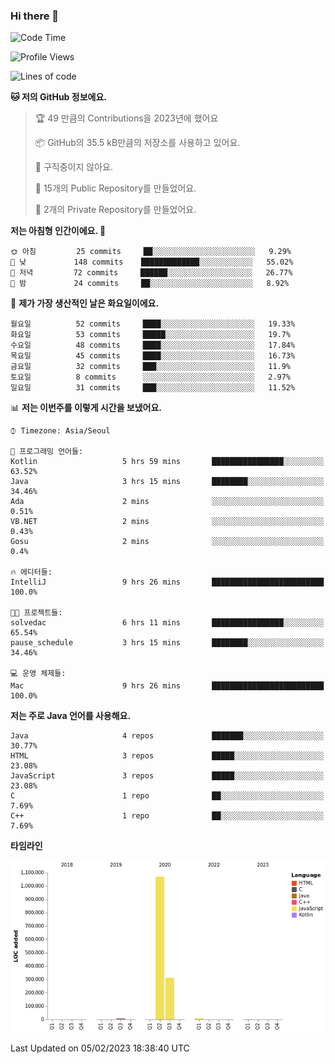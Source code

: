 ### Hi there 👋

<!--
**otm0937/otm0937** is a ✨ _special_ ✨ repository because its `README.md` (this file) appears on your GitHub profile.

Here are some ideas to get you started:

- 🔭 I’m currently working on ...
- 🌱 I’m currently learning ...
- 👯 I’m looking to collaborate on ...
- 🤔 I’m looking for help with ...
- 💬 Ask me about ...
- 📫 How to reach me: ...
- 😄 Pronouns: ...
- ⚡ Fun fact: ...
-->

  <!--START_SECTION:waka-->
![Code Time](http://img.shields.io/badge/Code%20Time-919%20hrs%2032%20mins-blue)

![Profile Views](http://img.shields.io/badge/Profile%20Views-0-blue)

![Lines of code](https://img.shields.io/badge/%EC%A0%80%EB%8A%94%20%EC%97%AC%ED%83%9C%EA%B9%8C%EC%A7%80%20-1%20Million%20%EC%A4%84%EC%9D%98%20%EC%BD%94%EB%93%9C%EB%A5%BC%20%EC%9E%91%EC%84%B1%ED%96%88%EC%96%B4%EC%9A%94.-blue)

**🐱 저의 GitHub 정보에요.** 

> 🏆 49 만큼의 Contributions을 2023년에 했어요
 > 
> 📦 GitHub의 35.5 kB만큼의 저장소를 사용하고 있어요. 
 > 
> 🚫 구직중이지 않아요.
 > 
> 📜 15개의 Public Repository를 만들었어요. 
 > 
> 🔑 2개의 Private Repository를 만들었어요.  
 > 
**저는 아침형 인간이에요. 🐤** 

```text
🌞 아침         25 commits     ██░░░░░░░░░░░░░░░░░░░░░░░   9.29% 
🌆 낮　         148 commits    █████████████░░░░░░░░░░░░   55.02% 
🌃 저녁         72 commits     ██████░░░░░░░░░░░░░░░░░░░   26.77% 
🌙 밤　         24 commits     ██░░░░░░░░░░░░░░░░░░░░░░░   8.92%

```
📅 **제가 가장 생산적인 날은 화요일이에요.** 

```text
월요일          52 commits     ████░░░░░░░░░░░░░░░░░░░░░   19.33% 
화요일          53 commits     █████░░░░░░░░░░░░░░░░░░░░   19.7% 
수요일          48 commits     ████░░░░░░░░░░░░░░░░░░░░░   17.84% 
목요일          45 commits     ████░░░░░░░░░░░░░░░░░░░░░   16.73% 
금요일          32 commits     ███░░░░░░░░░░░░░░░░░░░░░░   11.9% 
토요일          8 commits      ░░░░░░░░░░░░░░░░░░░░░░░░░   2.97% 
일요일          31 commits     ███░░░░░░░░░░░░░░░░░░░░░░   11.52%

```


📊 **저는 이번주를 이렇게 시간을 보냈어요.** 

```text
⌚︎ Timezone: Asia/Seoul

💬 프로그래밍 언어들: 
Kotlin                   5 hrs 59 mins       ████████████████░░░░░░░░░   63.52% 
Java                     3 hrs 15 mins       ████████░░░░░░░░░░░░░░░░░   34.46% 
Ada                      2 mins              ░░░░░░░░░░░░░░░░░░░░░░░░░   0.51% 
VB.NET                   2 mins              ░░░░░░░░░░░░░░░░░░░░░░░░░   0.43% 
Gosu                     2 mins              ░░░░░░░░░░░░░░░░░░░░░░░░░   0.4%

🔥 에디터들: 
IntelliJ                 9 hrs 26 mins       █████████████████████████   100.0%

🐱‍💻 프로젝트들: 
solvedac                 6 hrs 11 mins       ████████████████░░░░░░░░░   65.54% 
pause_schedule           3 hrs 15 mins       ████████░░░░░░░░░░░░░░░░░   34.46%

💻 운영 체제들: 
Mac                      9 hrs 26 mins       █████████████████████████   100.0%

```

**저는 주로 Java 언어를 사용해요.** 

```text
Java                     4 repos             ███████░░░░░░░░░░░░░░░░░░   30.77% 
HTML                     3 repos             █████░░░░░░░░░░░░░░░░░░░░   23.08% 
JavaScript               3 repos             █████░░░░░░░░░░░░░░░░░░░░   23.08% 
C                        1 repo              ██░░░░░░░░░░░░░░░░░░░░░░░   7.69% 
C++                      1 repo              ██░░░░░░░░░░░░░░░░░░░░░░░   7.69%

```


**타임라인**

![Chart not found](https://raw.githubusercontent.com/otm0937/otm0937/main/charts/bar_graph.png) 


 Last Updated on 05/02/2023 18:38:40 UTC
<!--END_SECTION:waka-->
